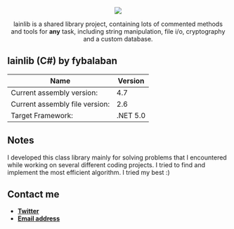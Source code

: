 <p align="center">
    <a href="https://github.com/fybalaban/lainlib">
        <img src="https://drive.google.com/uc?id=1WiDE2GJ1ark1NxPMj_r9IwWEBUfV4aDg" width=auto height=auto>
    </a>
</p>
<p align="center">
    lainlib is a shared library project, containing lots of commented methods and tools for <b>any</b> task, including string manipulation, file i/o, cryptography and a custom database.
</p>

## lainlib (C#) by fybalaban

**Name** | **Version**
-------- | ----------
Current assembly version: | 4.7 
Current assembly file version: | 2.6
Target Framework: | .NET 5.0

## Notes
I developed this class library mainly for solving problems that I encountered while working on several different coding projects. I tried to find and implement the most efficient algorithm. I tried my best :)

## Contact me

* [**Twitter**](https://www.twitter.com/renklicigkofte/ "My Twitter profile")
* [**Email address**](mailto:ferityigitbalaban@gmail.com?subject=[GitHub]%20LuddeToolset "Email me!")
